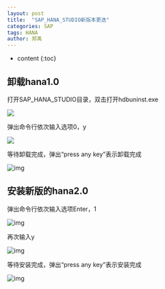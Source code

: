 ```yaml
---
layout: post
title:  "SAP_HANA_STUDIO新版本更迭"
categories: SAP
tags: HANA
author: 郑禹
---
```


* content
{:toc}

## 卸载hana1.0

打开SAP_HANA_STUDIO目录，双击打开hdbuninst.exe

![](http://upload.ouliu.net/i/201812091442427pmoj.png)

弹出命令行依次输入选项0，y





![](http://upload.ouliu.net/i/201812091447290wdxr.png)

等待卸载完成，弹出“press any key”表示卸载完成

![img](http://upload.ouliu.net/i/20181209144757oeonl.png)

## 安装新版的hana2.0

弹出命令行依次输入选项Enter，1

![img](http://upload.ouliu.net/i/20181209144837ut2d0.png)

再次输入y

![img](http://upload.ouliu.net/i/20181209145000dcryv.png)

等待安装完成，弹出“press any key”表示安装完成

![img](http://upload.ouliu.net/i/2018120914513911qw0.png)
